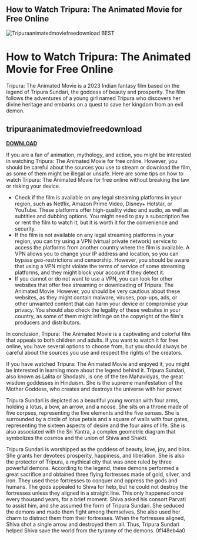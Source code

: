 ## How to Watch Tripura: The Animated Movie for Free Online

 
![Tripuraanimatedmoviefreedownload BEST](https://i.ytimg.com/vi/ho9pbblgMAg/maxresdefault.jpg)

 
# How to Watch Tripura: The Animated Movie for Free Online
 
Tripura: The Animated Movie is a 2023 Indian fantasy film based on the legend of Tripura Sundari, the goddess of beauty and prosperity. The film follows the adventures of a young girl named Tripura who discovers her divine heritage and embarks on a quest to save her kingdom from an evil demon.
 
## tripuraanimatedmoviefreedownload


[**DOWNLOAD**](https://www.google.com/url?q=https%3A%2F%2Furlgoal.com%2F2tKsDS&sa=D&sntz=1&usg=AOvVaw0_cZBOLlEy3m6ohwOhPnYb)

 
If you are a fan of animation, mythology, and action, you might be interested in watching Tripura: The Animated Movie for free online. However, you should be careful about the sources you use to stream or download the film, as some of them might be illegal or unsafe. Here are some tips on how to watch Tripura: The Animated Movie for free online without breaking the law or risking your device.
 
- Check if the film is available on any legal streaming platforms in your region, such as Netflix, Amazon Prime Video, Disney+ Hotstar, or YouTube. These platforms offer high-quality video and audio, as well as subtitles and dubbing options. You might need to pay a subscription fee or rent the film to watch it, but it is worth it for the convenience and security.
- If the film is not available on any legal streaming platforms in your region, you can try using a VPN (virtual private network) service to access the platforms from another country where the film is available. A VPN allows you to change your IP address and location, so you can bypass geo-restrictions and censorship. However, you should be aware that using a VPN might violate the terms of service of some streaming platforms, and they might block your account if they detect it.
- If you cannot or do not want to use a VPN, you can look for other websites that offer free streaming or downloading of Tripura: The Animated Movie. However, you should be very cautious about these websites, as they might contain malware, viruses, pop-ups, ads, or other unwanted content that can harm your device or compromise your privacy. You should also check the legality of these websites in your country, as some of them might infringe on the copyright of the film's producers and distributors.

In conclusion, Tripura: The Animated Movie is a captivating and colorful film that appeals to both children and adults. If you want to watch it for free online, you have several options to choose from, but you should always be careful about the sources you use and respect the rights of the creators.
  
If you have watched Tripura: The Animated Movie and enjoyed it, you might be interested in learning more about the legend behind it. Tripura Sundari, also known as Lalita or Shodashi, is one of the ten Mahavidyas, the great wisdom goddesses in Hinduism. She is the supreme manifestation of the Mother Goddess, who creates and destroys the universe with her power.
 
Tripura Sundari is depicted as a beautiful young woman with four arms, holding a lotus, a bow, an arrow, and a noose. She sits on a throne made of five corpses, representing the five elements and the five senses. She is surrounded by a circle of lotus petals and a square of walls with four gates, representing the sixteen aspects of desire and the four aims of life. She is also associated with the Sri Yantra, a complex geometric diagram that symbolizes the cosmos and the union of Shiva and Shakti.
 
Tripura Sundari is worshipped as the goddess of beauty, love, joy, and bliss. She grants her devotees prosperity, happiness, and liberation. She is also the protector of Tripura, a mythical city that was once ruled by three powerful demons. According to the legend, these demons performed a great sacrifice and obtained three flying fortresses made of gold, silver, and iron. They used these fortresses to conquer and oppress the gods and humans. The gods appealed to Shiva for help, but he could not destroy the fortresses unless they aligned in a straight line. This only happened once every thousand years, for a brief moment. Shiva asked his consort Parvati to assist him, and she assumed the form of Tripura Sundari. She seduced the demons and made them fight among themselves. She also used her charm to distract them from their fortresses. When the fortresses aligned, Shiva shot a single arrow and destroyed them all. Thus, Tripura Sundari helped Shiva save the world from the tyranny of the demons.
 0f148eb4a0
